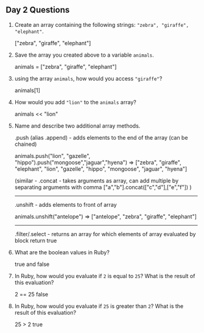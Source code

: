## Day 2 Questions

1. Create an array containing the following strings: `"zebra", "giraffe", "elephant"`.

    ["zebra", "giraffe", "elephant"]

1. Save the array you created above to a variable `animals`.

    animals = ["zebra", "giraffe", "elephant"]

1. using the array `animals`, how would you access `"giraffe"`?

    animals[1]

1. How would you add `"lion"` to the `animals` array?

    animals << "lion"

1. Name and describe two additional array methods.

    .push (alias .append) - adds elements to the end of the array (can be chained)

    animals.push("lion", "gazelle", "hippo").push("mongoose","jaguar","hyena")
    => ["zebra", "giraffe", "elephant", "lion", "gazelle", "hippo", "mongoose", "jaguar", "hyena"]

    (similar - .concat - takes arguments as array, can add multiple by
      separating arguments with comma
    ["a","b"].concat(["c","d"],["e","f"])  )

    ---

    .unshift - adds elements to front of array

    animals.unshift("antelope")
    => ["antelope", "zebra", "giraffe", "elephant"]

    ---

    .filter/.select - returns an array for which elements of array evaluated
                    by block return true


1. What are the boolean values in Ruby?

    true and false

1. In Ruby, how would you evaluate if `2` is equal to `25`? What is the result of this evaluation?

    2 == 25
    false

1. In Ruby, how would you evaluate if `25` is greater than `2`? What is the result of this evaluation?

    25 > 2
    true
